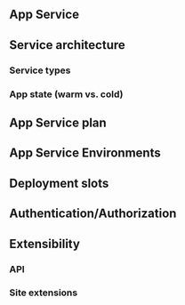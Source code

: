 ## App Service	
## Service architecture
### Service types
### App state (warm vs. cold)

## App Service plan	
## App Service Environments
## Deployment slots	
## Authentication/Authorization

## Extensibility	
### API
### Site extensions
